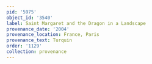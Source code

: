 ```yaml
---
pid: '5975'
object_id: '3540'
label: Saint Margaret and the Dragon in a Landscape
provenance_date: '2004'
provenance_location: France, Paris
provenance_text: Turquin
order: '1129'
collection: provenance
---
```

